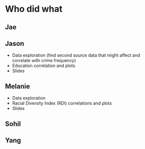 # Who did what

## Jae

## Jason

- Data exploration (find second source data that might affect and correlate with crime frequency)
- Education correlation and plots
- Slides

## Melanie

- Data exploration
- Racial Diversity Index (RDI) correlations and plots
- Slides

## Sohil

## Yang
